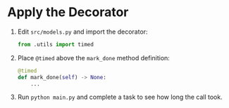 # Apply the Decorator

1. Edit `src/models.py` and import the decorator:
   ```python
   from .utils import timed
   ```
2. Place `@timed` above the `mark_done` method definition:
   ```python
   @timed
   def mark_done(self) -> None:
       ...
   ```
3. Run `python main.py` and complete a task to see how long the call took.
